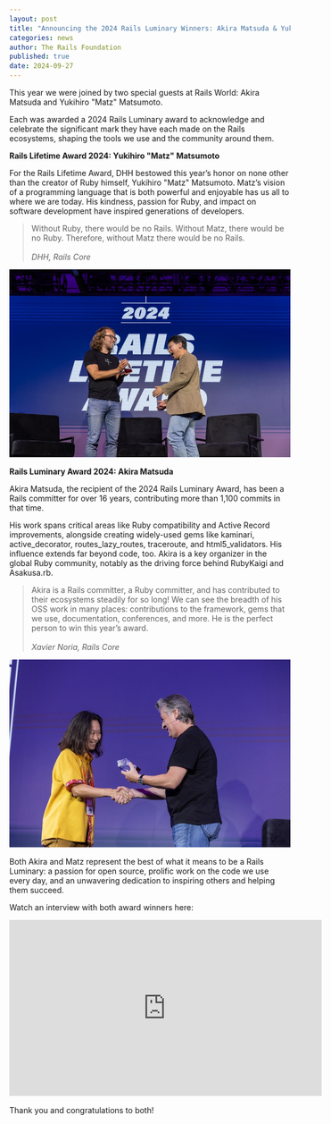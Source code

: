 ```yaml
---
layout: post
title: "Announcing the 2024 Rails Luminary Winners: Akira Matsuda & Yukihiro Matsumoto"
categories: news
author: The Rails Foundation
published: true
date: 2024-09-27
---
```


This year we were joined by two special guests at Rails World: Akira Matsuda and Yukihiro "Matz" Matsumoto. 

Each was awarded a 2024 Rails Luminary award to acknowledge and celebrate the significant mark they have each made on the Rails ecosystems, shaping the tools we use and the community around them.

**Rails Lifetime Award 2024: Yukihiro "Matz" Matsumoto**

For the Rails Lifetime Award, DHH bestowed this year’s honor on none other than the creator of Ruby himself, Yukihiro "Matz" Matsumoto. Matz’s vision of a programming language that is both powerful and enjoyable has us all to where we are today. His kindness, passion for Ruby, and impact on software development have inspired generations of developers.

>Without Ruby, there would be no Rails. Without Matz, there would be no Ruby. Therefore, without Matz there would be no Rails.
><br><br>*DHH, Rails Core*
>

<img src="/assets/images/RW24-Matz-Rails-Lifetime.jpg">

**Rails Luminary Award 2024: Akira Matsuda**

Akira Matsuda, the recipient of the 2024 Rails Luminary Award, has been a Rails committer for over 16 years, contributing more than 1,100 commits in that time. 

His work spans critical areas like Ruby compatibility and Active Record improvements, alongside creating widely-used gems like kaminari, active_decorator, routes_lazy_routes, traceroute, and html5_validators. His influence extends far beyond code, too. Akira is a key organizer in the global Ruby community, notably as the driving force behind RubyKaigi and Asakusa.rb.

>Akira is a Rails committer, a Ruby committer, and has contributed to their ecosystems steadily for so long! We can see the breadth of his OSS work in many places: contributions to the framework, gems that we use, documentation, conferences, and more. He is the perfect person to win this year’s award.
><br><br>*Xavier Noria, Rails Core*
>

<img src="/assets/images/RW24-Akira-Rails-Luminary.jpg">

Both Akira and Matz represent the best of what it means to be a Rails Luminary: a passion for open source, prolific work on the code we use every day, and an unwavering dedication to inspiring others and helping them succeed.

Watch an interview with both award winners here:

<iframe width="560" height="315" src="https://www.youtube.com/embed/gRSBBTA-AlY?si=RnYwKSUUv5TyTpVx" title="YouTube video player" frameborder="0" allow="accelerometer; autoplay; clipboard-write; encrypted-media; gyroscope; picture-in-picture; web-share" referrerpolicy="strict-origin-when-cross-origin" allowfullscreen></iframe>


Thank you and congratulations to both!

